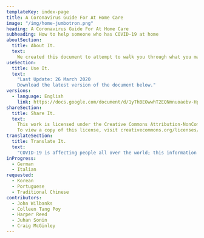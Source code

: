 ```yaml
---
templateKey: index-page
title: A Coronavirus Guide For At Home Care
image: "/img/home-jumbotron.png"
heading: A Coronavirus Guide For At Home Care
subheading: How to help someone who has COVID-19 at home
aboutSection:
  title: About It.
  text:
    We created this document to attempt to walk you through what you may need to do to care for yourself or someone else who has COVID-19 in your home. Please make sure you are seeking guidance from a licensed medical professional and not taking medical advice off of the internet. You can help us make this resource better; you can leave comments and suggest revisions here.
useSection:
  title: Use It.
  text:
    "Last Update: 26 March 2020
    Download the latest version of the document below."
versions:
  - language: English
    link: https://docs.google.com/document/d/1yThBEOwwhT2EQNmnuoaebv-Hpdd7hIcOew399JMBByA/edit?ts=5e721bba&pli=1
shareSection:
  title: Share It.
  text:
    This work is licensed under the Creative Commons Attribution-NonCommercial 4.0 International License. This means you can share it, use it, and adapt it for absolutely free. Make this resource best to fit your local needs.
    To view a copy of this license, visit creativecommons.org/licenses/by-nc/4.0/
translateSection:
  title: Translate It.
  text:
    "COVID-19 is affecting people all over the world; this information could help a lot of sick people recover without spreading it to others. Please feel free to translate this document into any language and share it with others. You can share your translation, offer to make a translation, or request a translation at coronavirus@goinvo.com."
inProgress:
  - German
  - Italian
requested:
  - Korean
  - Portuguese
  - Traditional Chinese
contributors:
  - John Wilbanks
  - Colleen Tang Poy
  - Harper Reed
  - Juhan Sonin
  - Craig McGinley
---
```

